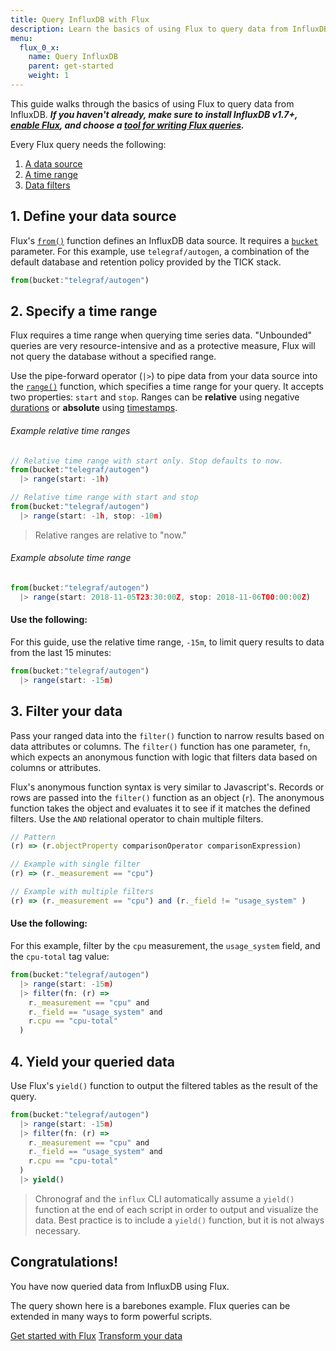 ```yaml
---
title: Query InfluxDB with Flux
description: Learn the basics of using Flux to query data from InfluxDB.
menu:
  flux_0_x:
    name: Query InfluxDB
    parent: get-started
    weight: 1
---
```


This guide walks through the basics of using Flux to query data from InfluxDB.
_**If you haven't already, make sure to install InfluxDB v1.7+, [enable Flux](/flux/v0.x/introduction/installation),
and choose a [tool for writing Flux queries](/flux/v0.x/introduction/getting-started#tools-for-working-with-flux).**_

Every Flux query needs the following:

1. [A data source](#1-define-your-data-source)
2. [A time range](#2-specify-a-time-range)
3. [Data filters](#3-filter-your-data)


## 1. Define your data source
Flux's [`from()`](/flux/v0.x/stdlib/built-in/inputs/from) function defines an InfluxDB data source.
It requires a [`bucket`](/flux/v0.x/introduction/getting-started/#buckets) parameter.
For this example, use `telegraf/autogen`, a combination of the default database and retention policy provided by the TICK stack.

```js
from(bucket:"telegraf/autogen")
```

## 2. Specify a time range
Flux requires a time range when querying time series data.
"Unbounded" queries are very resource-intensive and as a protective measure,
Flux will not query the database without a specified range.

Use the pipe-forward operator (`|>`) to pipe data from your data source into the [`range()`](/flux/v0.x/stdlib/built-in/transformations/range)
function, which specifies a time range for your query.
It accepts two properties: `start` and `stop`.
Ranges can be **relative** using negative [durations](/flux/v0.x/language/lexical-elements#duration-literals)
or **absolute** using [timestamps](/flux/v0.x/language/lexical-elements#date-and-time-literals).

###### Example relative time ranges
```js
// Relative time range with start only. Stop defaults to now.
from(bucket:"telegraf/autogen")
  |> range(start: -1h)

// Relative time range with start and stop
from(bucket:"telegraf/autogen")
  |> range(start: -1h, stop: -10m)
```

> Relative ranges are relative to "now."

###### Example absolute time range
```js
from(bucket:"telegraf/autogen")
  |> range(start: 2018-11-05T23:30:00Z, stop: 2018-11-06T00:00:00Z)
```

#### Use the following:
For this guide, use the relative time range, `-15m`, to limit query results to data from the last 15 minutes:

```js
from(bucket:"telegraf/autogen")
  |> range(start: -15m)
```

## 3. Filter your data
Pass your ranged data into the `filter()` function to narrow results based on data attributes or columns.
The `filter()` function has one parameter, `fn`, which expects an anonymous function
with logic that filters data based on columns or attributes.

Flux's anonymous function syntax is very similar to Javascript's.
Records or rows are passed into the `filter()` function as an object (`r`).
The anonymous function takes the object and evaluates it to see if it matches the defined filters.
Use the `AND` relational operator to chain multiple filters.

```js
// Pattern
(r) => (r.objectProperty comparisonOperator comparisonExpression)

// Example with single filter
(r) => (r._measurement == "cpu")

// Example with multiple filters
(r) => (r._measurement == "cpu") and (r._field != "usage_system" )
```

#### Use the following:
For this example, filter by the `cpu` measurement, the `usage_system` field, and the `cpu-total` tag value:

```js
from(bucket:"telegraf/autogen")
  |> range(start: -15m)
  |> filter(fn: (r) =>
    r._measurement == "cpu" and
    r._field == "usage_system" and
    r.cpu == "cpu-total"
  )
```

## 4. Yield your queried data
Use Flux's `yield()` function to output the filtered tables as the result of the query.

```js
from(bucket:"telegraf/autogen")
  |> range(start: -15m)
  |> filter(fn: (r) =>
    r._measurement == "cpu" and
    r._field == "usage_system" and
    r.cpu == "cpu-total"
  )
  |> yield()
```

> Chronograf and the `influx` CLI automatically assume a `yield()` function at
> the end of each script in order to output and visualize the data.
> Best practice is to include a `yield()` function, but it is not always necessary.

## Congratulations!
You have now queried data from InfluxDB using Flux.

The query shown here is a barebones example.
Flux queries can be extended in many ways to form powerful scripts.

<div class="page-nav-btns">
  <a class="btn prev" href="/flux/v0.x/introduction/getting-started/">Get started with Flux</a>
  <a class="btn next" href="/flux/v0.x/introduction/getting-started/transform-data/">Transform your data</a>
</div>

